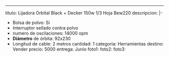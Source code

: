 ---
titulo: Lijadora Orbital Black + Decker 150w 1/3 Hoja Bew220
descripcion: |-
  - Bolsa de polvo: Sí
  - Interruptor sellado contra polvo
  - numero de oscilaciones: 14000 opm
  - **Diámetro** de órbita: 92x230
  - Longitud de cable: 2 metros
cantidad: 1
categoria: Herramientas
destino: Vender
precio: 5000
entrega: Junio
foto1: 
foto2: 
foto3: 
